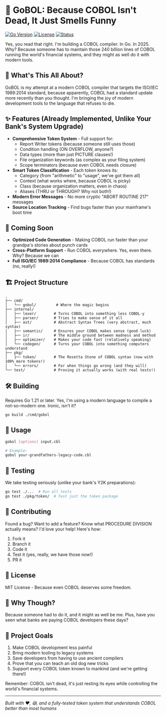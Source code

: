 # 🚀 GoBOL: Because COBOL Isn't Dead, It Just Smells Funny

[![Go Version](https://img.shields.io/badge/Go-1.21%2B-00ADD8.svg)](https://golang.org/doc/go1.21)
[![License](https://img.shields.io/badge/license-MIT-blue.svg)](LICENSE)
[![Status](https://img.shields.io/badge/status-it's%20complicated-orange.svg)](https://github.com/mattwebdev/gobol)

Yes, you read that right. I'm building a COBOL compiler. In Go. In 2025. Why? Because someone has to maintain those 240 billion lines of COBOL running the world's financial systems, and they might as well do it with modern tools.

## 🤔 What's This All About?

GoBOL is my attempt at a modern COBOL compiler that targets the ISO/IEC 1989:2014 standard, because apparently, COBOL had a standard update more recently than you thought. I'm bringing the joy of modern development tools to the language that refuses to die.

## ✨ Features (Already Implemented, Unlike Your Bank's System Upgrade)

- **Comprehensive Token System** - Full support for:
  - Report Writer tokens (because someone still uses those)
  - Condition handling (ON OVERFLOW, anyone?)
  - Data types (more than just PICTURE clauses!)
  - File organization keywords (as complex as your filing system)
  - Scope terminators (because even COBOL needs closure)
- **Smart Token Classification** - Each token knows its:
  - Category (from "arithmetic" to "usage", we've got them all)
  - Context (what works where, because COBOL is picky)
  - Class (because organization matters, even in chaos)
  - Aliases (THRU or THROUGH? Why not both!)
- **Modern Error Messages** - No more cryptic "ABORT ROUTINE 217" messages
- **Source Location Tracking** - Find bugs faster than your mainframe's boot time

## 🎯 Coming Soon

- **Optimized Code Generation** - Making COBOL run faster than your grandpa's stories about punch cards
- **Cross-Platform Support** - Run COBOL everywhere. Yes, even there. Why? Because we can
- **Full ISO/IEC 1989:2014 Compliance** - Because COBOL has standards (no, really!)

## 🏗️ Project Structure

```
.
├── cmd/
│   └── gobol/         # Where the magic begins
├── internal/
│   ├── lexer/        # Turns COBOL into something less COBOL-y
│   ├── parser/       # Tries to make sense of it all
│   ├── ast/          # Abstract Syntax Trees (very abstract, much syntax)
│   ├── semantic/     # Ensures your COBOL makes sense (good luck)
│   ├── ir/           # The middle ground between madness and method
│   ├── optimizer/    # Makes your code fast (relatively speaking)
│   └── codegen/      # Turns your COBOL into something computers understand
├── pkg/
│   ├── token/        # The Rosetta Stone of COBOL syntax (now with 100% more tokens!)
│   └── errors/       # For when things go wrong (and they will)
└── test/             # Proving it actually works (with real tests!)
```

## 🛠️ Building

Requires Go 1.21 or later. Yes, I'm using a modern language to compile a not-so-modern one. Ironic, isn't it?

```bash
go build ./cmd/gobol
```

## 🚦 Usage

```bash
gobol [options] input.cbl

# Example:
gobol your-grandfathers-legacy-code.cbl
```

## 🧪 Testing

We take testing seriously (unlike your bank's Y2K preparations):

```bash
go test ./...  # Run all tests
go test ./pkg/token/  # Test just the token package
```

## 🤝 Contributing

Found a bug? Want to add a feature? Know what PROCEDURE DIVISION actually means? I'd love your help! Here's how:

1. Fork it
2. Branch it
3. Code it
4. Test it (yes, really, we have those now!)
5. PR it

## 📜 License

MIT License - Because even COBOL deserves some freedom.

## 💭 Why Though?

Because someone had to do it, and it might as well be me. Plus, have you seen what banks are paying COBOL developers these days? 

## 🎯 Project Goals

1. Make COBOL development less painful
2. Bring modern tooling to legacy systems
3. Save developers from having to use ancient compilers
4. Prove that you can teach an old dog new tricks
5. Support every COBOL token known to mankind (and we're getting there!)

Remember: COBOL isn't dead, it's just resting its eyes while controlling the world's financial systems.

---
*Built with ❤️, 😅, and a fully-tested token system that understands COBOL better than most humans* 